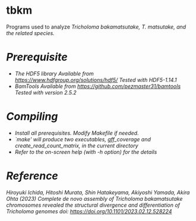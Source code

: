 # tbkm
Programs used to analyze <i>Tricholoma bakamatsutake</b>, <i>T. matsutake</b>, and the related species.

# Prerequisite
- The HDF5 library
  Available from https://www.hdfgroup.org/solutions/hdf5/
  Tested with HDF5-1.14.1
- BamTools
  Available from https://github.com/pezmaster31/bamtools
  Tested with version 2.5.2

# Compiling
- Install all prerequisites. Modify Makefile if needed.
- `make' will produce two executables, gff_coverage and create_read_count_matrix, in the current directory
- Refer to the on-screen help (with -h option) for the details

# Reference
Hiroyuki Ichida, Hitoshi Murata, Shin Hatakeyama, Akiyoshi Yamada, Akira Ohta (2023)
Complete de novo assembly of <i>Tricholoma bakamatsutake</i> chromosomes revealed the structural divergence and differentiation of <i>Tricholoma</i> genomes
doi: https://doi.org/10.1101/2023.02.12.528224
